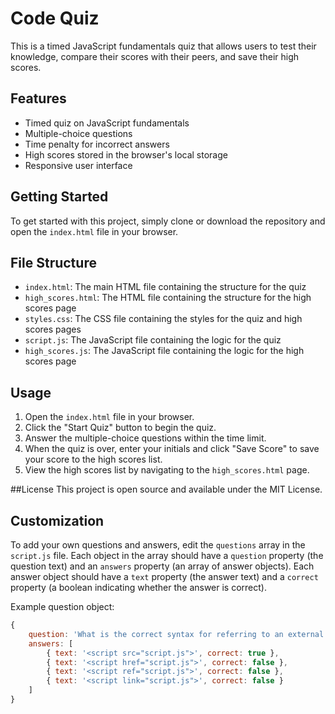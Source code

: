 # Code Quiz

This is a timed JavaScript fundamentals quiz that allows users to test their knowledge, compare their scores with their peers, and save their high scores.

## Features

- Timed quiz on JavaScript fundamentals
- Multiple-choice questions
- Time penalty for incorrect answers
- High scores stored in the browser's local storage
- Responsive user interface

## Getting Started

To get started with this project, simply clone or download the repository and open the `index.html` file in your browser.

## File Structure

- `index.html`: The main HTML file containing the structure for the quiz
- `high_scores.html`: The HTML file containing the structure for the high scores page
- `styles.css`: The CSS file containing the styles for the quiz and high scores pages
- `script.js`: The JavaScript file containing the logic for the quiz
- `high_scores.js`: The JavaScript file containing the logic for the high scores page

## Usage

1. Open the `index.html` file in your browser.
2. Click the "Start Quiz" button to begin the quiz.
3. Answer the multiple-choice questions within the time limit.
4. When the quiz is over, enter your initials and click "Save Score" to save your score to the high scores list.
5. View the high scores list by navigating to the `high_scores.html` page.

##License
This project is open source and available under the MIT License.

## Customization

To add your own questions and answers, edit the `questions` array in the `script.js` file. Each object in the array should have a `question` property (the question text) and an `answers` property (an array of answer objects). Each answer object should have a `text` property (the answer text) and a `correct` property (a boolean indicating whether the answer is correct).

Example question object:

```javascript
{
    question: 'What is the correct syntax for referring to an external script called "script.js"?',
    answers: [
        { text: '<script src="script.js">', correct: true },
        { text: '<script href="script.js">', correct: false },
        { text: '<script ref="script.js">', correct: false },
        { text: '<script link="script.js">', correct: false }
    ]
}
